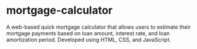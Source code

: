 # mortgage-calculator

A web-based quick mortgage calculator that allows users to estimate their mortgage payments based on loan amount, interest rate, and loan amortization period. Developed using HTML, CSS, and JavaScript.

